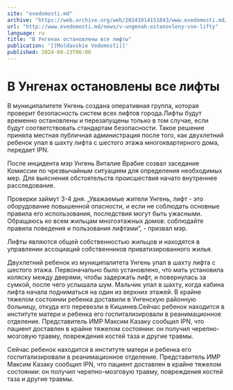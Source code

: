 ```yaml
---
site: "evedomosti.md"
archive: "https://web.archive.org/web/20241014151843/www.evedomosti.md/news/v-ungenah-ostanovleny-vse-lifty"
url: "http://www.evedomosti.md/news/v-ungenah-ostanovleny-vse-lifty"
language: ru
title: "В Унгенах остановлены все лифты"
publication: '[[Moldavskie Vedomosti]]'
published: 2024-09-13T06:06
---
```


# В Унгенах остановлены все лифты

В муниципалитете Унгень создана оперативная группа, которая проверит безопасность систем всех лифтов города.Лифты будут временно остановлены и перезапущены только в том случае, если будут соответствовать стандартам безопасности. Такое решение приняла местная публичная администрация после того, как двухлетний ребенок упал в шахту лифта с шестого этажа многоквартирного дома, передает IPN.

После инцидента мэр Унгень Виталие Врабие созвал заседание Комиссии по чрезвычайным ситуациям для определения необходимых мер. Для выяснения обстоятельств происшествия начато внутреннее расследование.

Проверки займут 3-4 дня. „Уважаемые жители Унгень, лифт - это оборудование повышенной опасности, и если не соблюдать основные правила его использования, последствия могут быть ужасными. Обращаюсь ко всем жильцам многоэтажных домов: соблюдайте правила поведения и пользования лифтами”, - призвал мэр.

Лифты являются общей собственностью жильцов и находятся в управлении ассоциаций собственников приватизированного жилья.

Двухлетний ребенок из муниципалитета Унгень упал в шахту лифта с шестого этажа. Первоначально было установлено, что мать установила коляску между дверями, чтобы задержать лифт, и повернулась за сумкой, после чего услышала шум. Мальчик упал в шахту, когда кабина лифта начала подниматься на один из верхних этажей. В крайне тяжелом состоянии ребенка доставили в Унгенскую районную больницу, откуда его перевезли в Кишинев.Сейчас ребенок находится в институте матери и ребенка его госпитализировали в реанимационное отделение. Представитель ИМР Максим Казаку сообщил IPN, что пациент доставлен в крайне тяжелом состоянии: он получил черепно-мозговую травму, повреждения костей таза и другие травмы.

Сейчас ребенок находится в институте матери и ребенка его госпитализировали в реанимационное отделение. Представитель ИМР Максим Казаку сообщил IPN, что пациент доставлен в крайне тяжелом состоянии: он получил черепно-мозговую травму, повреждения костей таза и другие травмы.
